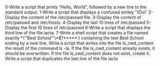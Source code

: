0-Write a script that prints “Hello, World”, followed by a new line to the standard output.
1-Write a script that displays a confused smiley "(Ôo)'
2-Display the content of the /etc/passwd file.
3-Display the content of /etc/passwd and /etc/hosts.
4-Display the last 10 lines of /etc/passwd
5-Display the first 10 lines of /etc/passwd
6-Write a script that displays the third line of the file iacta.
7-Write a shell script that creates a file named exactly \*\\'"Best School"\'\\*$\?\*\*\*\*\*:) containing the text Best School ending by a new line.
Write a script that writes into the file ls_cwd_content the result of the command ls -la. If the file ls_cwd_content already exists, it should be overwritten. If the file ls_cwd_content does not exist, create it.
Write a script that duplicates the last line of the file iacta
